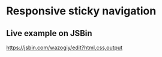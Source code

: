# Responsive sticky navigation

## Live example on JSBin

https://jsbin.com/wazogiy/edit?html,css,output